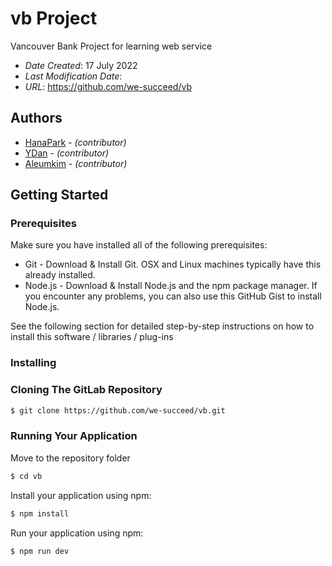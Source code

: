 # vb Project

Vancouver Bank Project for learning web service

* *Date Created*: 17 July 2022
* *Last Modification Date*: 
* *URL*: https://github.com/we-succeed/vb


## Authors

* [HanaPark](smilecana@hotmail.com) - *(contributor)*
* [YDan](danyou623@gmail.com) - *(contributor)*
* [Aleumkim]() - *(contributor)*


## Getting Started

### Prerequisites

Make sure you have installed all of the following prerequisites:

* Git - Download & Install Git. OSX and Linux machines typically have this already installed.
* Node.js - Download & Install Node.js and the npm package manager. If you encounter any problems, you can also use this GitHub Gist to install Node.js.

See the following section for detailed step-by-step instructions on how to install this software / libraries / plug-ins

### Installing

### Cloning The GitLab Repository
```bash
$ git clone https://github.com/we-succeed/vb.git
```

### Running Your Application
Move to the repository folder
```bash
$ cd vb
```

Install your application using npm:
```bash
$ npm install
```

Run your application using npm:
```bash
$ npm run dev
```

